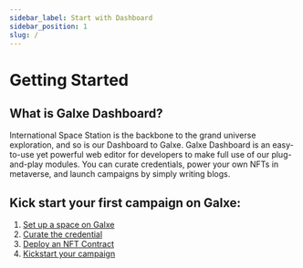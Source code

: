 ```yaml
---
sidebar_label: Start with Dashboard
sidebar_position: 1
slug: /
---
```

# Getting Started

## What is Galxe Dashboard?

International Space Station is the backbone to the grand universe exploration, and so is our Dashboard to Galxe. Galxe Dashboard is an easy-to-use yet powerful web editor for developers to make full use of our plug-and-play modules. You can curate credentials, power your own NFTs in metaverse, and launch campaigns by simply writing blogs.

## Kick start your first campaign on Galxe:

1. [Set up a space on Galxe](./step-1-create-space.md)
2. [Curate the credential](./step-2-curate-credentials.md)
3. [Deploy an NFT Contract](./step-3-deploy-nft-contract.md)
4. [Kickstart your campaign](./step-4-kickstart-campaign.md)